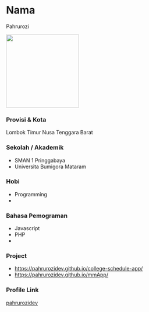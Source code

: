 # Nama
Pahrurozi

<img src="https://www.minews.id/wp-content/uploads/2020/04/Jamet-Kuproy.jpeg" width="200" height="200" align="center"/>

### Provisi & Kota
Lombok Timur Nusa Tenggara Barat


### Sekolah / Akademik
 - SMAN 1 Pringgabaya
 - Universita Bumigora Mataram

### Hobi
- Programming
-

### Bahasa Pemograman

- Javascript
- PHP
- 

### Project

- https://pahrurozidev.github.io/college-schedule-app/
- https://pahrurozidev.github.io/mmApp/

### Profile Link

[pahrurozidev](https://github.com/pahrurozidev)
```
